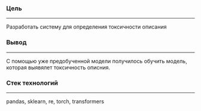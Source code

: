 ### Цель 

---

Разработать систему для определения токсичности описания

### Вывод

---

С помощью уже предобученной модели получилось обучить модель, которая выявялет токсичность описния.

### Стек технологий

---

pandas, sklearn, re, torch, transformers

